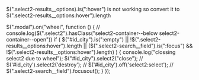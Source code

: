   $(".select2-results__options).is(":hover")
  is not working so convert it to 
  $(".select2-results__options:hover").length
  
  
  
  $(".modal").on("wheel", function () {
    // console.log($(".select2").hasClass("select2-container--below select2-container--open"))
    if (
      $("#id_city").is(":empty") ||
      !$(".select2-results__options:hover").length ||
      ($(".select2-search__field").is(":focus") &&
        !$(".select2-results__options:hover").length)
    ) {
      console.log("clossing select2 due to wheel");
      $("#id_city").select2("close");
      // $('#id_city').select2('destroy');
      // $('#id_city').off('select2:select');
      // $(".select2-search__field").focusout();
    }
  });
